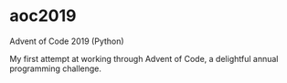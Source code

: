 # aoc2019
Advent of Code 2019 (Python)

My first attempt at working through Advent of Code, a delightful annual programming challenge. 
